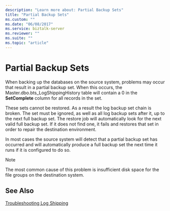 ```yaml
---
description: "Learn more about: Partial Backup Sets"
title: "Partial Backup Sets"
ms.custom: ""
ms.date: "06/08/2017"
ms.service: biztalk-server
ms.reviewer: ""
ms.suite: ""
ms.topic: "article"
---
```

# Partial Backup Sets
When backing up the databases on the source system, problems may occur that result in a partial backup set. When this occurs, the Master.dbo.bts_LogShippingHistory table will contain a 0 in the **SetComplete** column for all records in the set.  
  
 These sets cannot be restored. As a result the log backup set chain is broken. The set must be ignored, as well as all log backup sets after it, up to the next full backup set. The restore job will automatically look for the next valid full backup set. If it does not find one, it fails and restores that set in order to repair the destination environment.  
  
 In most cases the source system will detect that a partial backup set has occurred and will automatically produce a full backup set the next time it runs if it is configured to do so.  
  
> [!NOTE]  
>  The most common cause of this problem is insufficient disk space for the file groups on the destination system.  
  
## See Also  
 [Troubleshooting Log Shipping](../technical-guides/troubleshooting-log-shipping.md)
